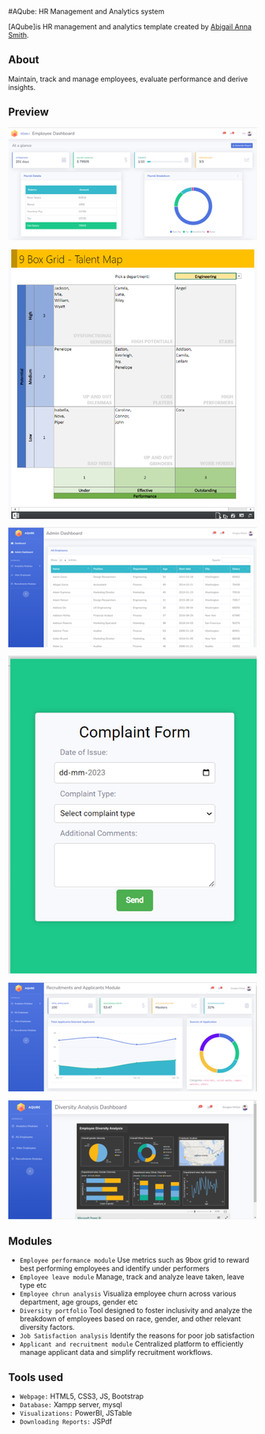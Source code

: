 #AQube: HR Management and Analytics system

[AQube]is HR management and analytics template created by [Abigail Anna Smith](https://github.com/2141144AbigailSmith).

## About
Maintain, track and manage employees, evaluate performance and derive insights. 

## Preview

[![Employee Dashboard](https://github.com/2141144AbigailSmith/HRMS/blob/main/assets/emp1.png?raw=true)](https://github.com/2141144AbigailSmith/HRMS/blob/main/assets/emp2.png?raw=true)

![9box Grid](https://github.com/2141144AbigailSmith/HRMS/blob/main/assets/9boxgrid.png?raw=true)

![Employees table](https://github.com/2141144AbigailSmith/HRMS/blob/main/assets/allEmp.png?raw=true)

![Complaints Module](https://github.com/2141144AbigailSmith/HRMS/blob/main/assets/complaints.png?raw=true)

![Applicants Module](https://github.com/2141144AbigailSmith/HRMS/blob/main/assets/applicants.png?raw=true)

![Analytics Dashboard eg: Diversity Dashboard](https://github.com/2141144AbigailSmith/HRMS/blob/main/assets/diversity%20dashboard.PNG?raw=true)

## Modules

* `Employee performance module` Use metrics such as 9box grid to reward best performing employees and identify under performers 
* `Employee leave module` Manage, track and analyze leave taken, leave type etc
* `Employee chrun analysis` Visualiza employee churn across various department, age groups, gender etc
* `Diversity portfolio` Tool designed to foster inclusivity and analyze the breakdown of employees based on race, gender, and other relevant diversity factors. 
*  `Job Satisfaction analysis` Identify the reasons for poor job satisfaction
* `Applicant and recruitment module` Centralized platform to efficiently manage applicant data and simplify recruitment workflows.



## Tools used

* `Webpage:` HTML5, CSS3, JS, Bootstrap
* `Database:` Xampp server, mysql
* `Visualizations:` PowerBI, JSTable
* `Downloading Reports:` JSPdf 
